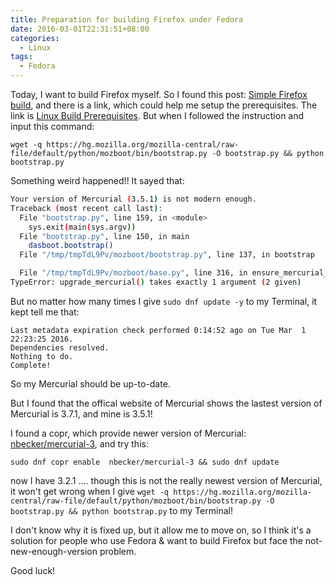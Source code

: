 ```yaml
---
title: Preparation for building Firefox under Fedora
date: 2016-03-01T22:31:51+08:00
categories:
  - Linux
tags:
  - Fedora
---
```


Today, I want to build Firefox myself. So I found this post: [Simple Firefox build](https://developer.mozilla.org/en-US/docs/Mozilla/Developer_guide/Build_Instructions/Simple_Firefox_build), and there is a link, which could help me setup the prerequisites. The link is [Linux Build Prerequisites](https://developer.mozilla.org/en-US/docs/Mozilla/Developer_guide/Build_Instructions/Simple_Firefox_build/Linux_and_MacOS_build_preparation). But when I followed the instruction and input this command:

`wget -q https://hg.mozilla.org/mozilla-central/raw-file/default/python/mozboot/bin/bootstrap.py -O bootstrap.py && python bootstrap.py`

Something weird happened!! It sayed that:

```bash
Your version of Mercurial (3.5.1) is not modern enough.
Traceback (most recent call last):
  File "bootstrap.py", line 159, in <module>
    sys.exit(main(sys.argv))
  File "bootstrap.py", line 150, in main
    dasboot.bootstrap()
  File "/tmp/tmpTdL9Pv/mozboot/bootstrap.py", line 137, in bootstrap

  File "/tmp/tmpTdL9Pv/mozboot/base.py", line 316, in ensure_mercurial_modern
TypeError: upgrade_mercurial() takes exactly 1 argument (2 given)

```

But no matter how many times I give `sudo dnf update -y` to my Terminal, it kept tell me that:

```
Last metadata expiration check performed 0:14:52 ago on Tue Mar  1 22:23:25 2016.
Dependencies resolved.
Nothing to do.
Complete!
```

So my Mercurial should be up-to-date.

But I found that the offical website of Mercurial shows the lastest version of Mercurial is 3.7.1, and mine is 3.5.1!

I found a copr, which provide newer version of Mercurial: [nbecker/mercurial-3](http://copr-fe.cloud.fedoraproject.org/coprs/nbecker/mercurial-3/packages/), and try this:

`sudo dnf copr enable  nbecker/mercurial-3 && sudo dnf update`

now I have 3.2.1 .... though this is not the really newest version of Mercurial, it won't get wrong when I give `wget -q https://hg.mozilla.org/mozilla-central/raw-file/default/python/mozboot/bin/bootstrap.py -O bootstrap.py && python bootstrap.py` to my Terminal!

I don't know why it is fixed up, but it allow me to move on, so I think it's a solution for people who use Fedora & want to build Firefox but face the not-new-enough-version problem.

Good luck!

